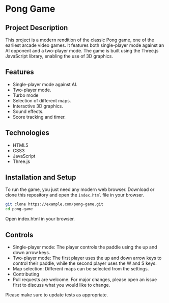 # Pong Game

## Project Description
This project is a modern rendition of the classic Pong game, one of the earliest arcade video games. It features both single-player mode against an AI opponent and a two-player mode. The game is built using the Three.js JavaScript library, enabling the use of 3D graphics.

## Features
- Single-player mode against AI.
- Two-player mode.
- Turbo mode
- Selection of different maps.
- Interactive 3D graphics.
- Sound effects.
- Score tracking and timer.

## Technologies
- HTML5
- CSS3
- JavaScript
- Three.js

## Installation and Setup
To run the game, you just need any modern web browser. Download or clone this repository and open the `index.html` file in your browser.

```bash
git clone https://example.com/pong-game.git
cd pong-game
```
Open index.html in your browser.

## Controls
- Single-player mode: The player controls the paddle using the up and down arrow keys.
- Two-player mode: The first player uses the up and down arrow keys to control their paddle, while the second player uses the W and S keys.
- Map selection: Different maps can be selected from the settings.
- Contributing
- Pull requests are welcome. For major changes, please open an issue first to discuss what you would like to change.

Please make sure to update tests as appropriate.
